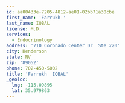 ```yaml
---
id: aa00433e-7205-4812-ae01-02bb71a30cbe
first_name: 'Farrukh '
last_name: IQBAL
license: M.D.
services:
  - Endocrinology
address: '710 Coronado Center Dr  Ste 220'
city: Henderson
state: NV
zip: '89052'
phone: 702-450-5002
title: 'Farrukh  IQBAL'
_geoloc:
  lng: -115.09895
  lat: 35.979863
---
```

